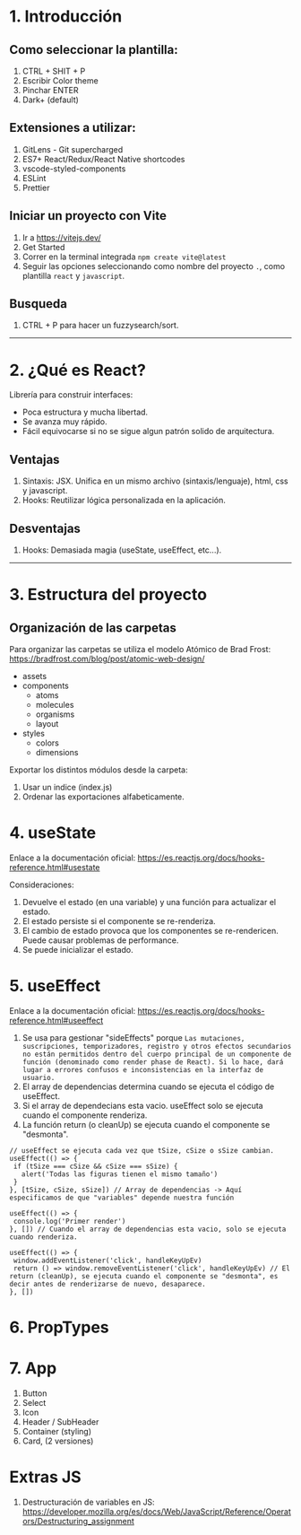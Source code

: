 # 1. Introducción

## Como seleccionar la plantilla:
1. CTRL + SHIT + P
2. Escribir Color theme
3. Pinchar ENTER
4. Dark+ (default)

## Extensiones a utilizar:
1. GitLens - Git supercharged
2. ES7+ React/Redux/React Native shortcodes
3. vscode-styled-components
4. ESLint
5. Prettier

## Iniciar un proyecto con Vite
1. Ir a https://vitejs.dev/
2. Get Started
3. Correr en la terminal integrada `npm create vite@latest`
4. Seguir las opciones seleccionando como nombre del proyecto `.`, como plantilla `react` y `javascript`.

## Busqueda
1. CTRL + P para hacer un fuzzysearch/sort.

___

# 2. ¿Qué es React?
Librería para construir interfaces:
- Poca estructura y mucha libertad.
- Se avanza muy rápido.
- Fácil equivocarse si no se sigue algun patrón solido de arquitectura.

## Ventajas
1. Sintaxis: JSX. Unifica en un mismo archivo (sintaxis/lenguaje), html, css y javascript.
2. Hooks: Reutilizar lógica personalizada en la aplicación.

## Desventajas
1. Hooks: Demasiada magia (useState, useEffect, etc...).

___

# 3. Estructura del proyecto

## Organización de las carpetas
Para organizar las carpetas se utiliza el modelo Atómico de Brad Frost: https://bradfrost.com/blog/post/atomic-web-design/

- assets
- components
    - atoms
    - molecules
    - organisms
    - layout
- styles
    - colors
    - dimensions

Exportar los distintos módulos desde la carpeta:
1. Usar un indice (index.js)
2. Ordenar las exportaciones alfabeticamente.

# 4. useState
Enlace a la documentación oficial: https://es.reactjs.org/docs/hooks-reference.html#usestate

Consideraciones:
1. Devuelve el estado (en una variable) y una función para actualizar el estado.
2. El estado persiste si el componente se re-renderiza.
3. El cambio de estado provoca que los componentes se re-rendericen. Puede causar problemas de performance.
4. Se puede inicializar el estado.

# 5. useEffect
Enlace a la documentación oficial: https://es.reactjs.org/docs/hooks-reference.html#useeffect

1. Se usa para gestionar "sideEffects" porque `Las mutaciones, suscripciones, temporizadores, registro y otros efectos secundarios no están permitidos dentro del cuerpo principal de un componente de función (denominado como render phase de React). Si lo hace, dará lugar a errores confusos e inconsistencias en la interfaz de usuario.`
2. El array de dependencias determina cuando se ejecuta el código de useEffect.
3. Si el array de dependecians esta vacio. useEffect solo se ejecuta cuando el componente renderiza.
4. La función return (o cleanUp) se ejecuta cuando el componente se "desmonta".

```
// useEffect se ejecuta cada vez que tSize, cSize o sSize cambian.
useEffect(() => {
 if (tSize === cSize && cSize === sSize) {
   alert('Todas las figuras tienen el mismo tamaño')
 }
}, [tSize, cSize, sSize]) // Array de dependencias -> Aquí especificamos de que "variables" depende nuestra función

useEffect(() => {
 console.log('Primer render')
}, []) // Cuando el array de dependencias esta vacio, solo se ejecuta cuando renderiza.

useEffect(() => {
 window.addEventListener('click', handleKeyUpEv)
 return () => window.removeEventListener('click', handleKeyUpEv) // El return (cleanUp), se ejecuta cuando el componente se "desmonta", es decir antes de renderizarse de nuevo, desaparece.
}, [])
```

# 6. PropTypes


# 7. App

1. Button
2. Select
3. Icon
4. Header / SubHeader
5. Container (styling)
6. Card, (2 versiones)


# Extras JS
1. Destructuración de variables en JS: https://developer.mozilla.org/es/docs/Web/JavaScript/Reference/Operators/Destructuring_assignment